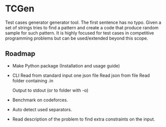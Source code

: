 # TCGen

Test cases generator generator tool. The first sentence has no typo.
Given a set of strings tries to find a pattern and create a code that produce random sample for such pattern.
It is highly focused for test cases in competitive programming problems but can be used/extended beyond this scope.


## Roadmap

+ Make Python package (Installation and usage guide)
+ CLI
    Read from standard input one json file
    Read json from file
    Read folder containing .in

    Output to stdout (or to folder with -o)

+ Benchmark on codeforces.
+ Auto detect used separators.
+ Read description of the problem to find extra constraints on the input.